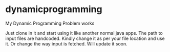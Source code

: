 dynamicprogramming
==================

My Dynamic Programming Problem works

Just clone in it and start using it like another normal java apps. The path to input files are handcoded. Kindly change it 
as per your file location and use it. Or change the way input is fetched. Will update it soon.
